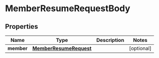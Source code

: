 
# MemberResumeRequestBody

## Properties
Name | Type | Description | Notes
------------ | ------------- | ------------- | -------------
**member** | [**MemberResumeRequest**](MemberResumeRequest.md) |  |  [optional]



